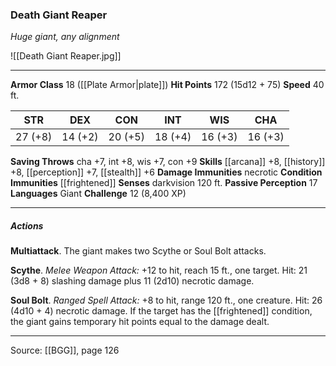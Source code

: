 ### Death Giant Reaper
_Huge giant, any alignment_

![[Death Giant Reaper.jpg]]




---

**Armor Class** 18 ([[Plate Armor|plate]])
**Hit Points** 172 (15d12 + 75)
**Speed** 40 ft.

| STR     | DEX     | CON     | INT     | WIS     | CHA     |
|---------|---------|---------|---------|---------|---------|
| 27 (+8) | 14 (+2) | 20 (+5) | 18 (+4) | 16 (+3) | 16 (+3) |

**Saving Throws** cha +7, int +8, wis +7, con +9
**Skills** [[arcana]] +8, [[history]] +8, [[perception]] +7, [[stealth]] +6
**Damage Immunities** necrotic
**Condition Immunities** [[frightened]]
**Senses** darkvision 120 ft.
**Passive Perception** 17
**Languages** Giant
**Challenge** 12 (8,400 XP)

---

##### Actions
**Multiattack**. The giant makes two Scythe or Soul Bolt attacks.

**Scythe**. _Melee Weapon Attack:_ +12 to hit, reach 15 ft., one target. Hit: 21 (3d8 + 8) slashing damage plus 11 (2d10) necrotic damage.

**Soul Bolt**. _Ranged Spell Attack:_ +8 to hit, range 120 ft., one creature. Hit: 26 (4d10 + 4) necrotic damage. If the target has the [[frightened]] condition, the giant gains temporary hit points equal to the damage dealt.


---

Source: [[BGG]], page 126